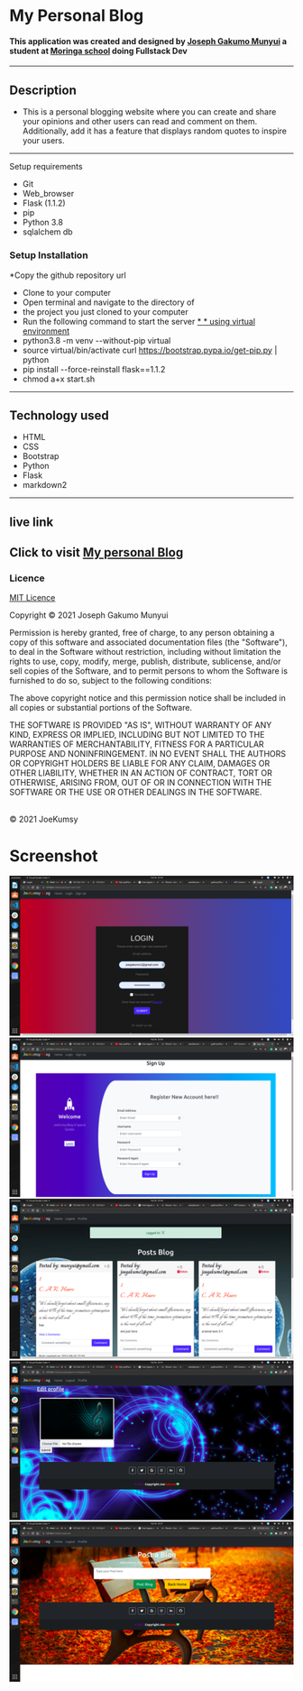 # My Personal  Blog
#### This application was created and designed by <a href="#">Joseph Gakumo Munyui</a> a student at <a href="#">Moringa school</a> doing Fullstack Dev
___
## Description
* This is a personal blogging website where you can create and share your opinions and other users can read and comment on them. Additionally, add it has a  feature that displays random quotes to inspire your users.

___
Setup requirements
* Git
* Web_browser
* Flask (1.1.2)
* pip
* Python 3.8
* sqlalchem db
### Setup Installation
*Copy the github repository url
* Clone to your computer
* Open terminal and navigate to the directory of 
* the project you just cloned to your computer
* Run the following command to  start the server <a href="#">* * using virtual environment</a>
* python3.8 -m venv --without-pip virtual
* source virtual/bin/activate curl https://bootstrap.pypa.io/get-pip.py | python
* pip install --force-reinstall flask==1.1.2
* chmod a+x start.sh
--- 
## Technology used
- HTML
- CSS
- Bootstrap
- Python
- Flask
- markdown2
---
## live link
Click to visit <a href="https://joepersonalblog.herokuapp.com/">My personal Blog</a>
---
###  Licence
<a href="https://choosealicense.com/licenses/mit/">MIT Licence</a>
<br>

Copyright &copy; 2021 Joseph Gakumo Munyui

Permission is hereby granted, free of charge, to any person obtaining a copy
of this software and associated documentation files (the "Software"), to deal
in the Software without restriction, including without limitation the rights
to use, copy, modify, merge, publish, distribute, sublicense, and/or sell
copies of the Software, and to permit persons to whom the Software is
furnished to do so, subject to the following conditions:

The above copyright notice and this permission notice shall be included in all
copies or substantial portions of the Software.

THE SOFTWARE IS PROVIDED "AS IS", WITHOUT WARRANTY OF ANY KIND, EXPRESS OR
IMPLIED, INCLUDING BUT NOT LIMITED TO THE WARRANTIES OF MERCHANTABILITY,
FITNESS FOR A PARTICULAR PURPOSE AND NONINFRINGEMENT. IN NO EVENT SHALL THE
AUTHORS OR COPYRIGHT HOLDERS BE LIABLE FOR ANY CLAIM, DAMAGES OR OTHER
LIABILITY, WHETHER IN AN ACTION OF CONTRACT, TORT OR OTHERWISE, ARISING FROM,
OUT OF OR IN CONNECTION WITH THE SOFTWARE OR THE USE OR OTHER DEALINGS IN THE
SOFTWARE.

<br> &copy; 2021 JoeKumsy
# Screenshot
<img src="app/static/images/login.png">
<img src="app/static/images/register.png">
<img src="app/static/images/sample.png">
<img src="app/static/images/profile.png">
<img src="app/static/images/createpost.png">
